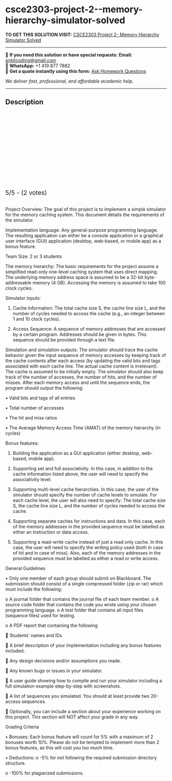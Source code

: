 # csce2303-project-2--memory-hierarchy-simulator-solved
**TO GET THIS SOLUTION VISIT:** [CSCE2303 Project 2- Memory Hierarchy Simulator Solved](https://www.ankitcodinghub.com/product/csce2303-solved-2/)


---

📩 **If you need this solution or have special requests:** **Email:** ankitcoding@gmail.com  
📱 **WhatsApp:** +1 419 877 7882  
📄 **Get a quote instantly using this form:** [Ask Homework Questions](https://www.ankitcodinghub.com/services/ask-homework-questions/)

*We deliver fast, professional, and affordable academic help.*

---

<h2>Description</h2>



<div class="kk-star-ratings kksr-auto kksr-align-center kksr-valign-top" data-payload="{&quot;align&quot;:&quot;center&quot;,&quot;id&quot;:&quot;118645&quot;,&quot;slug&quot;:&quot;default&quot;,&quot;valign&quot;:&quot;top&quot;,&quot;ignore&quot;:&quot;&quot;,&quot;reference&quot;:&quot;auto&quot;,&quot;class&quot;:&quot;&quot;,&quot;count&quot;:&quot;2&quot;,&quot;legendonly&quot;:&quot;&quot;,&quot;readonly&quot;:&quot;&quot;,&quot;score&quot;:&quot;5&quot;,&quot;starsonly&quot;:&quot;&quot;,&quot;best&quot;:&quot;5&quot;,&quot;gap&quot;:&quot;4&quot;,&quot;greet&quot;:&quot;Rate this product&quot;,&quot;legend&quot;:&quot;5\/5 - (2 votes)&quot;,&quot;size&quot;:&quot;24&quot;,&quot;title&quot;:&quot;CSCE2303 Project 2- Memory Hierarchy Simulator Solved&quot;,&quot;width&quot;:&quot;138&quot;,&quot;_legend&quot;:&quot;{score}\/{best} - ({count} {votes})&quot;,&quot;font_factor&quot;:&quot;1.25&quot;}">

<div class="kksr-stars">

<div class="kksr-stars-inactive">
            <div class="kksr-star" data-star="1" style="padding-right: 4px">


<div class="kksr-icon" style="width: 24px; height: 24px;"></div>
        </div>
            <div class="kksr-star" data-star="2" style="padding-right: 4px">


<div class="kksr-icon" style="width: 24px; height: 24px;"></div>
        </div>
            <div class="kksr-star" data-star="3" style="padding-right: 4px">


<div class="kksr-icon" style="width: 24px; height: 24px;"></div>
        </div>
            <div class="kksr-star" data-star="4" style="padding-right: 4px">


<div class="kksr-icon" style="width: 24px; height: 24px;"></div>
        </div>
            <div class="kksr-star" data-star="5" style="padding-right: 4px">


<div class="kksr-icon" style="width: 24px; height: 24px;"></div>
        </div>
    </div>

<div class="kksr-stars-active" style="width: 138px;">
            <div class="kksr-star" style="padding-right: 4px">


<div class="kksr-icon" style="width: 24px; height: 24px;"></div>
        </div>
            <div class="kksr-star" style="padding-right: 4px">


<div class="kksr-icon" style="width: 24px; height: 24px;"></div>
        </div>
            <div class="kksr-star" style="padding-right: 4px">


<div class="kksr-icon" style="width: 24px; height: 24px;"></div>
        </div>
            <div class="kksr-star" style="padding-right: 4px">


<div class="kksr-icon" style="width: 24px; height: 24px;"></div>
        </div>
            <div class="kksr-star" style="padding-right: 4px">


<div class="kksr-icon" style="width: 24px; height: 24px;"></div>
        </div>
    </div>
</div>


<div class="kksr-legend" style="font-size: 19.2px;">
            5/5 - (2 votes)    </div>
    </div>
&nbsp;

Project Overview: The goal of this project is to implement a simple simulator for the memory caching system. This document details the requirements of the simulator.

Implementation language: Any general-purpose programming language. The resulting application can either be a console application or a graphical user interface (GUI) application (desktop, web-based, or mobile app) as a bonus feature.

Team Size: 2 or 3 students

The memory hierarchy: The basic requirements for the project assume a simplified read-only one-level caching system that uses direct mapping. The underlying memory address space is assumed to be a 32-bit byte-addressable memory (4 GB). Accessing the memory is assumed to take 100 clock cycles.

Simulator inputs:

1. Cache Information: The total cache size S, the cache line size L, and the number of cycles needed to access the cache (e.g., an integer between 1 and 10 clock cycles).

2. Access Sequence: A sequence of memory addresses that are accessed by a certain program. Addresses should be given in bytes. This sequence should be provided through a text file.

Simulation and simulation outputs: The simulator should trace the cache behavior given the input sequence of memory accesses by keeping track of the cache contents after each access (by updating the valid bits and tags associated with each cache line. The actual cache content is irrelevant). The cache is assumed to be initially empty. The simulator should also keep track of the number of accesses, the number of hits, and the number of misses. After each memory access and until the sequence ends, the program should output the following:

• Valid bits and tags of all entries

• Total number of accesses

• The hit and miss ratios

• The Average Memory Access Time (AMAT) of the memory hierarchy (in cycles)

Bonus features:

1. Building the application as a GUI application (either desktop, web-based, mobile app).

2. Supporting set and full associativity. In this case, in addition to the cache information listed above, the user will need to specify the associativity level.

3. Supporting multi-level cache hierarchies. In this case, the user of the simulator should specify the number of cache levels to simulate. For each cache level, the user will also need to specify: The total cache size S, the cache line size L, and the number of cycles needed to access the cache.

4. Supporting separate caches for instructions and data. In this case, each of the memory addresses in the provided sequence must be labelled as either an instruction or data access.

5. Supporting a read-write cache instead of just a read only cache. In this case, the user will need to specify the writing policy used (both in case of hit and in case of miss). Also, each of the memory addresses in the provided sequence must be labelled as either a read or write access.

General Guidelines

• Only one member of each group should submit on Blackboard. The submission should consist of a single compressed folder (zip or rar) which must include the following:

o A journal folder that contains the journal file of each team member. o A source code folder that contains the code you wrote using your chosen programming language. o A test folder that contains all input files (sequence files) used for testing.

o A PDF report that containing the following

 Students’ names and IDs

 A brief description of your implementation including any bonus features included.

 Any design decisions and/or assumptions you made.

 Any known bugs or issues in your simulator.

 A user guide showing how to compile and run your simulator including a full simulation example step-by-step with screenshots.

 A list of sequences you simulated. You should at least provide two 20-access sequences.

 Optionally, you can include a section about your experience working on this project. This section will NOT affect your grade in any way.

Grading Criteria

• Bonuses: Each bonus feature will count for 5% with a maximum of 2 bonuses worth 10%. Please do not be tempted to implement more than 2 bonus features, as this will cost you too much time.

• Deductions: o -5% for not following the required submission directory structure.

o -100% for plagiarized submissions.
